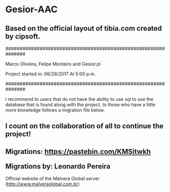 # Gesior-AAC
Based on the official layout of tibia.com created by cipsoft.
----------------------------------------------------------------
###############################################################</p>
Marco Oliveira, Felipe Monteiro and Gesior.pl</p>
Project started in: 06/28/2017 At 5:00 p.m.</p>
###############################################################

I recommend to users that do not have the ability to use sql to use the database that is found along with the project, to those who have a little more knowledge follows a migration file below.

I count on the collaboration of all to continue the project!
----------------------------------------------------------------
Migrations: https://pastebin.com/KMSitwkh</p>
Migrations by: Leonardo Pereira
----------------------------------------------------------------

Official website of the Malvera Global server (http://www.malveraglobal.com.br)
